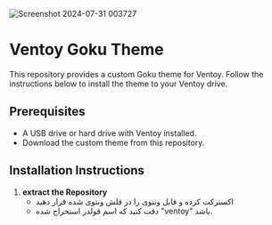 ![Screenshot 2024-07-31 003727](https://github.com/user-attachments/assets/eb1adb78-96d1-4194-8be8-bac197e0544f)

# Ventoy Goku Theme

This repository provides a custom Goku theme for Ventoy. Follow the instructions below to install the theme to your Ventoy drive.

## Prerequisites

- A USB drive or hard drive with Ventoy installed.
- Download the custom theme from this repository.

## Installation Instructions
1. **extract the Repository**
   - اکسترکت کرده و فایل ونتوی را در فلش ونتوی شده قرار دهید
   - دقت کنید که اسم فولدر استخراج شده "ventoy" باشد. 
    

